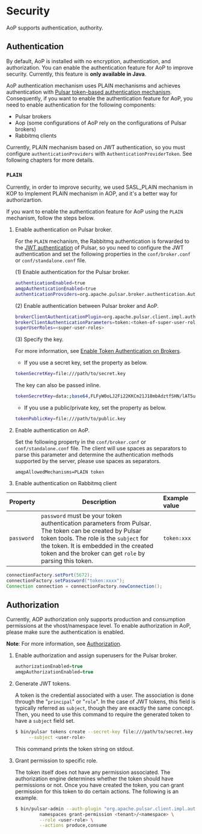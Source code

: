 # Security

AoP supports authentication, authority.

## Authentication

By default, AoP is installed with no encryption, authentication, and authorization. You can enable the authentication feature for AoP to improve security. Currently, this feature is **only available in Java**.

AoP authentication mechanism uses PLAIN mechanisms and achieves authentication with [Pulsar token-based authentication mechanism](https://pulsar.apache.org/docs/en/security-overview/). Consequently, if you want to enable the authentication feature for AoP, you need to enable authentication for the following components:

- Pulsar brokers
- Aop (some configurations of AoP rely on the configurations of Pulsar brokers)
- Rabbitmq clients

Currently, PLAIN mechanism based on JWT authentication, so you must configure `authenticationProviders` with `AuthenticationProviderToken`. See following chapters for more details.

### `PLAIN`

Currently, in order to improve security, we used SASL_PLAIN mechanism in KOP to Implement PLAIN mechanism in AOP, and it's a better way for authorizartion.

If you want to enable the authentication feature for AoP using the `PLAIN` mechanism, follow the steps below.

1. Enable authentication on Pulsar broker.

   For the `PLAIN` mechanism, the Rabbitmq authentication is forwarded to the [JWT authentication](https://pulsar.apache.org/docs/en/security-jwt/) of Pulsar, so you need to configure the JWT authentication and set the following properties in the `conf/broker.conf` or `conf/standalone.conf` file.

   (1) Enable authentication for the Pulsar broker.

   ```bash
   authenticationEnabled=true
   amqpAuthenticationEnabled=true
   authenticationProviders=org.apache.pulsar.broker.authentication.AuthenticationProviderToken
   ```

   (2) Enable authentication between Pulsar broker and AoP.

   ```bash
   brokerClientAuthenticationPlugin=org.apache.pulsar.client.impl.auth.AuthenticationToken
   brokerClientAuthenticationParameters=token:<token-of-super-user-role>
   superUserRoles=<super-user-roles>
   ```

   (3) Specify the key.

   For more information, see [Enable Token Authentication on Brokers](https://pulsar.apache.org/docs/en/next/security-jwt/#enable-token-authentication-on-brokers).

   - If you use a secret key, set the property as below.

   ```bash
   tokenSecretKey=file:///path/to/secret.key
   ```

   The key can also be passed inline.

   ```bash
   tokenSecretKey=data:;base64,FLFyW0oLJ2Fi22KKCm21J18mbAdztfSHN/lAT5ucEKU=
   ```

   - If you use a public/private key, set the property as below.

   ```bash
   tokenPublicKey=file:///path/to/public.key
   ```
   
2. Enable authentication on AoP.

    Set the following property in the `conf/broker.conf` or `conf/standalone.conf` file.
    The client will use spaces as separators to parse this parameter and determine the authentication methods supported by the server, please use spaces as separators.

    ```properties
    amqpAllowedMechanisms=PLAIN token
    ```
   
4. Enable authentication on Rabbitmq client


| Property   | Description                                                  | Example value |
| ---------- | ------------------------------------------------------------ | :------------ |
| `password` | `password` must be your token authentication parameters from Pulsar.  The token can be created by Pulsar token tools. The role is the `subject` for the token. It is embedded in the created token and the broker can get `role` by parsing this token. | `token:xxx`   |

```java
connectionFactory.setPort(5672);
connectionFactory.setPassword("token:xxxx");
Connection connection = connectionFactory.newConnection();
```



## Authorization

Currently, AOP authorization only supports production and consumption permissions at the vhost/namespace level. To enable authorization in AoP, please make sure the authentication is enabled.

**Note**: For more information, see [Authorization](http://pulsar.apache.org/docs/en/security-jwt/#authorization).

1. Enable authorization and assign superusers for the Pulsar broker.

   ```java
   authorizationEnabled=true
   amqpAuthorizationEnabled=true
   ```

2. Generate JWT tokens.

   A token is the credential associated with a user. The association is done through the "`principal`" or "`role`". In the case of JWT tokens, this field is typically referred as `subject`, though they are exactly the same concept. Then, you need to use this command to require the generated token to have a `subject` field set.

   ```bash
   $ bin/pulsar tokens create --secret-key file:///path/to/secret.key \
        --subject <user-role>
   ```

   This command prints the token string on stdout.

3. Grant permission to specific role.

   The token itself does not have any permission associated. The authorization engine determines whether the token should have permissions or not. Once you have created the token, you can grant permission for this token to do certain actions.
   The following is an example.

   ```bash
   $ bin/pulsar-admin --auth-plugin "org.apache.pulsar.client.impl.auth.AuthenticationToken" --auth-params "token:<token-of-super-user-role>" \
            namespaces grant-permission <tenant>/<namespace> \
            --role <user-role> \
            --actions produce,consume
   ```